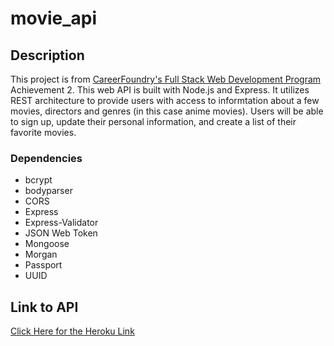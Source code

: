 # movie_api

## Description

This project is from [CareerFoundry's Full Stack Web Development Program](https://careerfoundry.com/en/courses/become-a-web-developer/) Achievement 2. This web API is built with Node.js and Express. It utilizes REST architecture to provide users with access to informtation about a few movies, directors and genres (in this case anime movies). Users will be able to sign up, update their personal information, and create a list of their favorite movies.

### Dependencies

- bcrypt
- bodyparser
- CORS
- Express
- Express-Validator
- JSON Web Token
- Mongoose
- Morgan
- Passport
- UUID

## Link to API

[Click Here for the Heroku Link](https://dandan-myflix.herokuapp.com/)
